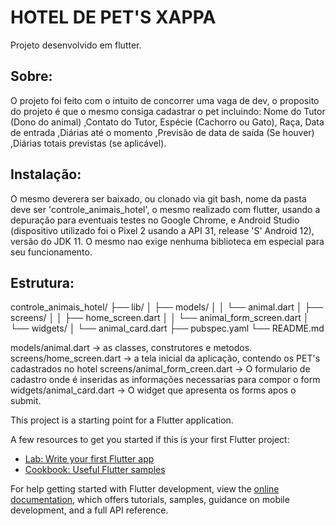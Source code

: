 # HOTEL DE PET'S XAPPA

Projeto desenvolvido em flutter. 

## Sobre:

O projeto foi feito com o intuito de concorrer uma vaga de dev, o proposito do projeto é que o mesmo consiga cadastrar o pet incluindo: Nome do Tutor (Dono do animal) 
,Contato do Tutor, Espécie (Cachorro ou Gato), Raça, Data de entrada ,Diárias até o momento ,Previsão de data de saída (Se houver) ,Diárias totais previstas (se aplicável).

## Instalação: 

O mesmo deverera ser baixado, ou clonado via git bash, nome da pasta deve ser 'controle_animais_hotel', o mesmo realizado com flutter, usando a depuração para eventuais testes no Google
Chrome, e Android Studio (dispositivo utilizado foi o Pixel 2 usando a API 31, release 'S' Android 12), versão do JDK 11. O mesmo nao exige nenhuma biblioteca em especial para seu funcionamento.


## Estrutura:

controle_animais_hotel/
├── lib/
│   ├── models/
│   │   └── animal.dart
│   ├── screens/
│   │   ├── home_screen.dart
│   │   └── animal_form_screen.dart
│   └── widgets/
│       └── animal_card.dart
├── pubspec.yaml
└── README.md

models/animal.dart -> as classes, construtores e metodos.
screens/home_screen.dart -> a tela inicial da aplicação, contendo os PET's cadastrados no hotel
screens/animal_form_creen.dart ->  O formulario de cadastro onde é inseridas as informações necessarias para compor o form
widgets/animal_card.dart -> O widget que apresenta os forms apos o submit.



























This project is a starting point for a Flutter application.

A few resources to get you started if this is your first Flutter project:

- [Lab: Write your first Flutter app](https://docs.flutter.dev/get-started/codelab)
- [Cookbook: Useful Flutter samples](https://docs.flutter.dev/cookbook)

For help getting started with Flutter development, view the
[online documentation](https://docs.flutter.dev/), which offers tutorials,
samples, guidance on mobile development, and a full API reference.
